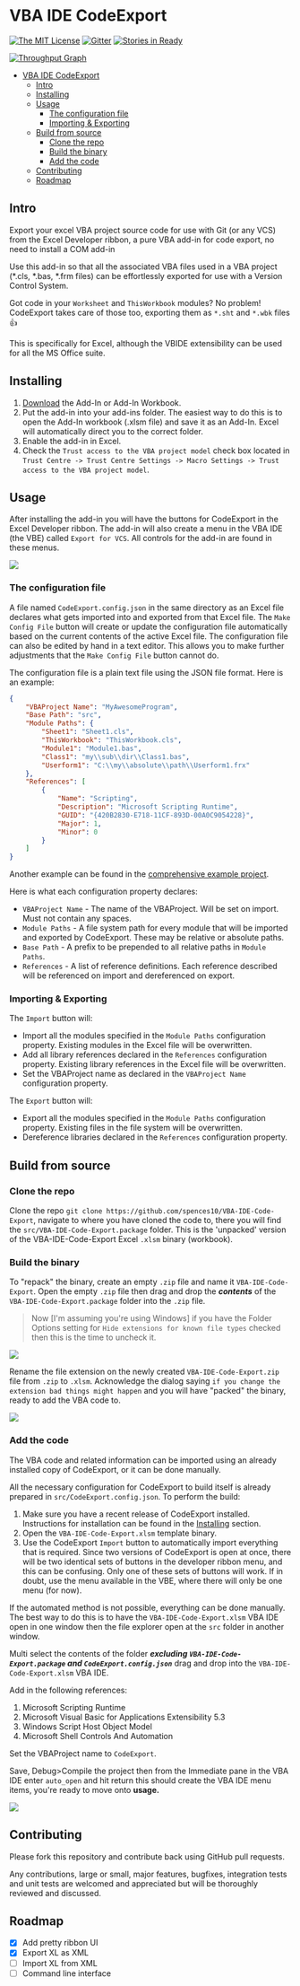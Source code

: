 # VBA IDE CodeExport

[![The MIT License](https://img.shields.io/badge/license-MIT-orange.svg?style=flat-square)](http://opensource.org/licenses/MIT)
[![Gitter](https://img.shields.io/gitter/room/nwjs/nw.js.svg?style=flat-square)](https://gitter.im/VBA-IDE-Code-Export)
[![Stories in Ready](https://badge.waffle.io/spences10/VBA-IDE-Code-Export.png?label=ready&title=Ready)](https://waffle.io/spences10/VBA-IDE-Code-Export)

[![Throughput Graph](https://graphs.waffle.io/spences10/VBA-IDE-Code-Export/throughput.svg)](https://waffle.io/spences10/VBA-IDE-Code-Export/metrics/throughput)

<!-- TOC -->

- [VBA IDE CodeExport](#vba-ide-codeexport)
  - [Intro](#intro)
  - [Installing](#installing)
  - [Usage](#usage)
    - [The configuration file](#the-configuration-file)
    - [Importing & Exporting](#importing--exporting)
  - [Build from source](#build-from-source)
    - [Clone the repo](#clone-the-repo)
    - [Build the binary](#build-the-binary)
    - [Add the code](#add-the-code)
  - [Contributing](#contributing)
  - [Roadmap](#roadmap)

<!-- /TOC -->

## Intro

Export your excel VBA project source code for use with Git (or any VCS) from the Excel Developer ribbon, a pure VBA add-in for code export, no need to install a COM add-in

Use this add-in so that all the associated VBA files used in a VBA project (*.cls, *.bas, *.frm files) can be effortlessly exported for use with a Version Control System.

Got code in your `Worksheet` and `ThisWorkbook` modules? No problem! CodeExport takes care of those too, exporting them as `*.sht` and `*.wbk` files :+1:

This is specifically for Excel, although the VBIDE extensibility can be used for all the MS Office suite.

## Installing

1. [Download](https://github.com/spences10/VBA-IDE-Code-Export/releases) the Add-In or Add-In Workbook.
2. Put the add-in into your add-ins folder. The easiest way to do this is to open the Add-In workbook (.xlsm file) and save it as an Add-In. Excel will automatically direct you to the correct folder.
3. Enable the add-in in Excel.
4. Check the `Trust access to the VBA project model` check box located in `Trust Centre -> Trust Centre Settings -> Macro Settings -> Trust access to the VBA project model`.

## Usage

After installing the add-in you will have the buttons for CodeExport in the Excel Developer ribbon. The add-in will also create a menu in the VBA IDE (the VBE) called `Export for VCS`. All controls for the add-in are found in these menus.

![](img/ribbon-buttons.png)

### The configuration file

A file named `CodeExport.config.json` in the same directory as an Excel file declares what gets imported into and exported from that Excel file. The `Make Config File` button will create or update the configuration file automatically based on the current contents of the active Excel file. The configuration file can also be edited by hand in a text editor. This allows you to make further adjustments that the `Make Config File` button cannot do.

The configuration file is a plain text file using the JSON file format.
Here is an example:

```JSON
{
    "VBAProject Name": "MyAwesomeProgram",
    "Base Path": "src",
    "Module Paths": {
        "Sheet1": "Sheet1.cls",
        "ThisWorkbook": "ThisWorkbook.cls",
        "Module1": "Module1.bas",
        "Class1": "my\\sub\\dir\\Class1.bas",
        "Userform1": "C:\\my\\absolute\\path\\Userform1.frx"
    },
    "References": [
		{
			"Name": "Scripting",
			"Description": "Microsoft Scripting Runtime",
			"GUID": "{420B2830-E718-11CF-893D-00A0C9054228}",
			"Major": 1,
			"Minor": 0
		}
    ]
}
```

Another example can be found in the [comprehensive example project](test-projects/comprehensive).

Here is what each configuration property declares:

* `VBAProject Name` - The name of the VBAProject. Will be set on import. Must not contain any spaces.
* `Module Paths` - A file system path for every module that will be imported and exported by CodeExport. These may be relative or absolute paths.
* `Base Path` - A prefix to be prepended to all relative paths in `Module Paths`.
* `References` - A list of reference definitions. Each reference described will be referenced on import and dereferenced on export.

### Importing & Exporting

The `Import` button will:

* Import all the modules specified in the `Module Paths` configuration property. Existing modules in the Excel file will be overwritten.
* Add all library references declared in the `References` configuration property. Existing library references in the Excel file will be overwritten.
* Set the VBAProject name as declared in the `VBAProject Name` configuration property.

The `Export` button will:

* Export all the modules specified in the `Module Paths` configuration property. Existing files in the file system will be overwritten.
* Dereference libraries declared in the `References` configuration property.

## Build from source

### Clone the repo

Clone the repo `git clone https://github.com/spences10/VBA-IDE-Code-Export`, navigate to where you have cloned the code to, there you will find the `src/VBA-IDE-Code-Export.package` folder. This is the 'unpacked' version of the VBA-IDE-Code-Export Excel `.xlsm` binary (workbook).

### Build the binary

To "repack" the binary, create an empty `.zip` file and name it `VBA-IDE-Code-Export`. Open the empty `.zip` file then drag and drop the **_contents_** of the `VBA-IDE-Code-Export.package` folder into the `.zip` file.

>Now [I'm assuming you're using Windows] if you have the Folder Options setting for `Hide extensions for known file types` checked then this is the time to uncheck it.

![](img/unhide-file-extensions.gif)

Rename the file extension on the newly created `VBA-IDE-Code-Export.zip` file from `.zip` to `.xlsm`. Acknowledge the dialog saying `if you change the extension bad things might happen` and you will have "packed" the binary, ready to add the VBA code to.

![](img/build-from-source.gif)

### Add the code

The VBA code and related information can be imported using an already installed
copy of CodeExport, or it can be done manually.

All the necessary configuration for CodeExport to build itself is already prepared in `src/CodeExport.config.json`. To perform the build:

1. Make sure you have a recent release of CodeExport installed. Instructions for installation can be found in the [Installing](#installing) section.
2. Open the `VBA-IDE-Code-Export.xlsm` template binary.
3. Use the CodeExport `Import` button to automatically import everything that is required. Since two versions of CodeExport is open at once, there will be two identical sets of buttons in the developer ribbon menu, and this can be confusing. Only one of these sets of buttons will work. If in doubt, use the menu available in the VBE, where there will only be one menu (for now).

If the automated method is not possible, everything can be done manually. The best way to do this is to have the `VBA-IDE-Code-Export.xlsm` VBA IDE open in one window then the file explorer open at the `src` folder in another window.

Multi select the contents of the folder **_excluding `VBA-IDE-Code-Export.package` and `CodeExport.config.json`_** drag and drop into the `VBA-IDE-Code-Export.xlsm` VBA IDE.

Add in the following references:

1. Microsoft Scripting Runtime
2. Microsoft Visual Basic for Applications Extensibility 5.3
3. Windows Script Host Object Model
4. Microsoft Shell Controls And Automation

Set the VBAProject name to `CodeExport`.

Save, Debug>Compile the project then from the Immediate pane in the VBA IDE enter `auto_open` and hit return this should create the VBA IDE menu items, you're ready to move onto **usage.**

![](img/add-code.gif)

## Contributing

Please fork this repository and contribute back using GitHub pull requests.

Any contributions, large or small, major features, bugfixes, integration tests and unit tests are welcomed and appreciated but will be thoroughly reviewed and discussed.

## Roadmap

- [x] Add pretty ribbon UI
- [x] Export XL as XML
- [ ] Import XL from XML
- [ ] Command line interface
